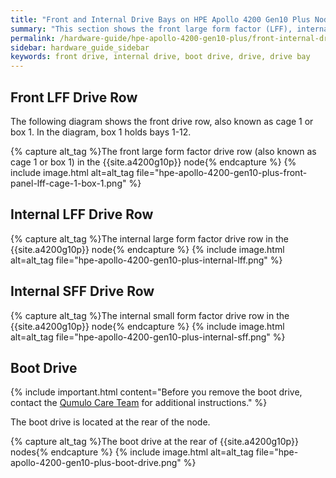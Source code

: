 ```yaml
---
title: "Front and Internal Drive Bays on HPE Apollo 4200 Gen10 Plus Nodes"
summary: "This section shows the front large form factor (LFF), internal LFF, and internal small form factor (SFF) drive bays in HPE Apollo 4200 Gen10 Plus nodes. For more information, see <a href='https://www.hpe.com/psnow/product-documentation?oid=1013422400&cc=ca&lc=en&jumpid=in_pdp-psnow-docs'>HPE Apollo 4200 Gen10 Plus System - Product Documentation</a>."
permalink: /hardware-guide/hpe-apollo-4200-gen10-plus/front-internal-drives.html
sidebar: hardware_guide_sidebar
keywords: front drive, internal drive, boot drive, drive, drive bay
---
```


## Front LFF Drive Row
The following diagram shows the front drive row, also known as cage 1 or box 1. In the diagram, box 1 holds bays 1-12.

{% capture alt_tag %}The front large form factor drive row (also known as cage 1 or box 1) in the {{site.a4200g10p}} node{% endcapture %}
{% include image.html alt=alt_tag file="hpe-apollo-4200-gen10-plus-front-panel-lff-cage-1-box-1.png" %}

## Internal LFF Drive Row
{% capture alt_tag %}The internal large form factor drive row in the {{site.a4200g10p}} node{% endcapture %}
{% include image.html alt=alt_tag file="hpe-apollo-4200-gen10-plus-internal-lff.png" %}

## Internal SFF Drive Row
{% capture alt_tag %}The internal small form factor drive row in the {{site.a4200g10p}} node{% endcapture %}
{% include image.html alt=alt_tag file="hpe-apollo-4200-gen10-plus-internal-sff.png" %}

## Boot Drive
{% include important.html content="Before you remove the boot drive, contact the [Qumulo Care Team](https://care.qumulo.com/hc/en-us/articles/115008409408) for additional instructions." %}

The boot drive is located at the rear of the node.

{% capture alt_tag %}The boot drive at the rear of {{site.a4200g10p}} nodes{% endcapture %}
{% include image.html alt=alt_tag file="hpe-apollo-4200-gen10-plus-boot-drive.png" %}
